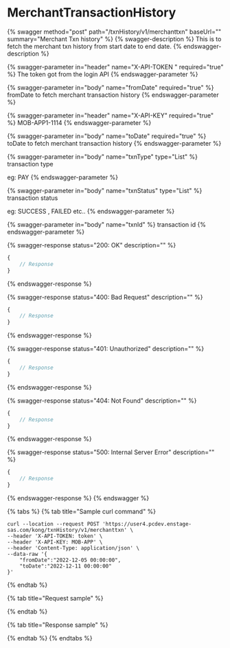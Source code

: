 # MerchantTransactionHistory

{% swagger method="post" path="/txnHistory/v1/merchanttxn" baseUrl="<domain>" summary="Merchant Txn history" %}
{% swagger-description %}
This is to fetch the merchant txn history from start date to end date.
{% endswagger-description %}

{% swagger-parameter in="header" name="X-API-TOKEN  " required="true" %}
The token got from the login API
{% endswagger-parameter %}

{% swagger-parameter in="body" name="fromDate" required="true" %}
fromDate to fetch merchant transaction history
{% endswagger-parameter %}

{% swagger-parameter in="header" name="X-API-KEY" required="true" %}
MOB-APP1-1114
{% endswagger-parameter %}

{% swagger-parameter in="body" name="toDate" required="true" %}
toDate to fetch merchant transaction history
{% endswagger-parameter %}

{% swagger-parameter in="body" name="txnType" type="List<String>" %}
transaction type

eg: PAY
{% endswagger-parameter %}

{% swagger-parameter in="body" name="txnStatus" type="List<String>" %}
transaction status

eg: SUCCESS , FAILED etc..
{% endswagger-parameter %}

{% swagger-parameter in="body" name="txnId" %}
transaction id
{% endswagger-parameter %}

{% swagger-response status="200: OK" description="" %}
```javascript
{
    // Response
}
```
{% endswagger-response %}

{% swagger-response status="400: Bad Request" description="" %}
```javascript
{
    // Response
}
```
{% endswagger-response %}

{% swagger-response status="401: Unauthorized" description="" %}
```javascript
{
    // Response
}
```
{% endswagger-response %}

{% swagger-response status="404: Not Found" description="" %}
```javascript
{
    // Response
}
```
{% endswagger-response %}

{% swagger-response status="500: Internal Server Error" description="" %}
```javascript
{
    // Response
}
```
{% endswagger-response %}
{% endswagger %}

{% tabs %}
{% tab title="Sample curl command" %}
```
curl --location --request POST 'https://user4.pcdev.enstage-sas.com/kong/txnHistory/v1/merchanttxn' \
--header 'X-API-TOKEN: token' \
--header 'X-API-KEY: MOB-APP' \
--header 'Content-Type: application/json' \
--data-raw '{
    "fromDate":"2022-12-05 00:00:00",
    "toDate":"2022-12-11 00:00:00"
}'
```
{% endtab %}

{% tab title="Request sample" %}

{% endtab %}

{% tab title="Response sample" %}

{% endtab %}
{% endtabs %}
